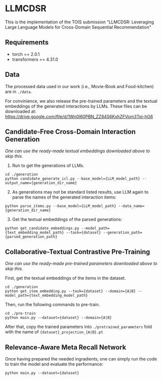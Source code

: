 # LLMCDSR
This is the implementation of the TOIS submission "LLMCDSR: Leveraging Large Language Models for Cross-Domain Sequential Recommendation"

## Requirements
- torch == 2.0.1
- transformers == 4.31.0

## Data
The processed data used in our work (i.e., Movie-Book and Food-kitchen) are in `./data`.

For convinience, we also release the pre-trained parameters and the textual embeddings of the generated interactions by LLMs. These files can be downloaded at: https://drive.google.com/file/d/1Wn0l60PBN_ZZ84S6KxhZFVom3Tqi-hG6


## Candidate-Free Cross-Domain Interaction Generation

*One can use the ready-made textual embeddings downloaded above to skip this.*

1. Run to get the generations of LLMs.
```shell
cd ./generation
python candidate_generate_icl.py --base_model={LLM_model_path} --output_name={generation_dir_name}
```
2. As generations may not be standard listed results, use LLM again to parse the names of the generated interaction items:
```shell
python parse_items.py --base_model={LLM_model_path} --data_name={generation_dir_name}
```
3. Get the textual embeddings of the parsed generations:
```shell
python get_candidate_embeddings.py --model_path={text_embedding_model_path} --task={dataset} --generation_path={parsed_generation_path}
```

## Collaborative-Textual Contrastive Pre-Training
*One can use the ready-made pre-trained parameters downloaded above to skip this.*

First, get the textual embeddings of the items in the dataset.
```shell
cd ./generation
python get_item_embedding.py --task={dataset} --domain={A|B} --model_path={text_embedding_model_path}
```
Then, run the following commands to pre-train.
```shell
cd ./pre-train
python main.py --dataset={dataset} --domain={A|B}
```
After that, copy the trained parameters into `./pretrained_parameters` fold with the name of `{dataset}_projection_{A|B}.pt`

## Relevance-Aware Meta Recall Network
Once having prepared the needed ingradients, one can simply run the code to train the model and evaluate the performance:
```shell
python main.py --dataset={dataset}
```